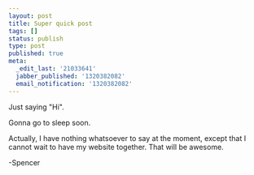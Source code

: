 ```yaml
---
layout: post
title: Super quick post
tags: []
status: publish
type: post
published: true
meta:
  _edit_last: '21033641'
  jabber_published: '1320382082'
  email_notification: '1320382082'
---
```

Just saying "Hi".

Gonna go to sleep soon.

Actually, I have nothing whatsoever to say at the moment, except that I cannot wait to have my website together. That will be awesome.

-Spencer
